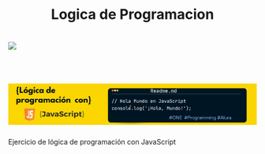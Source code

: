 <div align="center">
  <h1 align="center">
          Logica de Programacion 
    <br />
    <p align="left">
   <img src="https://img.shields.io/badge/STATUS-EN%20DESAROLLO-green">
   </p>
    <br />
    <a href="#">
      <img src="Images/Banner JavaScript para Github.png">
    </a>
  </h1>
</div>
Ejercicio de lógica de programación con JavaScript

